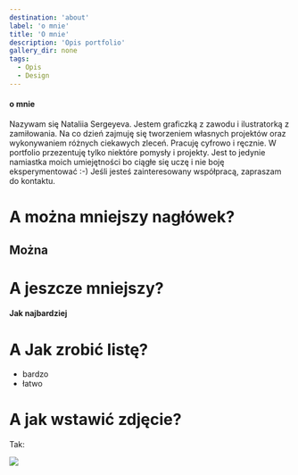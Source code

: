 ```yaml
---
destination: 'about'
label: 'o mnie'
title: 'O mnie'
description: 'Opis portfolio'
gallery_dir: none
tags:
  - Opis
  - Design
---
```


#### o mnie

Nazywam się Nataliia Sergeyeva. Jestem graficzką z zawodu i ilustratorką z zamiłowania. 
Na co dzień zajmuję się tworzeniem własnych projektów oraz wykonywaniem różnych ciekawych zleceń. Pracuję cyfrowo i ręcznie.
W portfolio przezentuję tylko niektóre pomysły i projekty. Jest to jedynie namiastka moich umiejętności bo ciągłe się uczę i nie boję eksperymentować :-)
Jeśli jesteś zainteresowany współpracą, zapraszam do kontaktu.


# A można mniejszy nagłówek?
## Można

# A jeszcze mniejszy? 
#### Jak najbardziej

# A Jak zrobić listę?

- bardzo
- łatwo 

# A jak wstawić zdjęcie?

Tak:

![](/Портрет_/.jpg)
